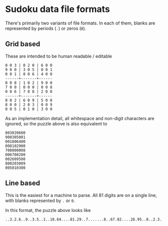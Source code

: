 # Sudoku data file formats

There's primarily two variants of file formats. In each of them, blanks are represented by periods
(`.`) or zeros (`0`).

## Grid based

These are intended to be human readable / editable

```
0 0 3 | 0 2 0 | 6 0 0
9 0 0 | 3 0 5 | 0 0 1
0 0 1 | 8 0 6 | 4 0 0
------+-------+------
0 0 8 | 1 0 2 | 9 0 0
7 0 0 | 0 0 0 | 0 0 8
0 0 6 | 7 0 8 | 2 0 0
------+-------+------
0 0 2 | 6 0 9 | 5 0 0
8 0 0 | 2 0 3 | 0 0 9
0 0 5 | 0 1 0 | 3 0 0
```

As an implementation detail, all whitespace and non-digit characters are ignored, so the puzzle
above is also equivalent to

```
003020600
900305001
001806400
008102900
700000008
006708200
002609500
800203009
005010300
```

## Line based

This is the easiest for a machine to parse. All 81 digits are on a single line, with blanks
represented by `.` or `0`.

In this format, the puzzle above looks like
```
..3.2.6..9..3.5..1..18.64....81.29..7.......8..67.82....26.95..8..2.3..9..5.1.3..
```
